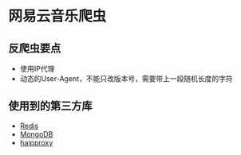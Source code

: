 # 网易云音乐爬虫

## 反爬虫要点

- 使用IP代理
- 动态的User-Agent，不能只改版本号，需要带上一段随机长度的字符

## 使用到的第三方库

- [Redis](https://redis.io)
- [MongoDB](https://www.mongodb.com)
- [haipproxy](https://github.com/SpiderClub/haipproxy)
